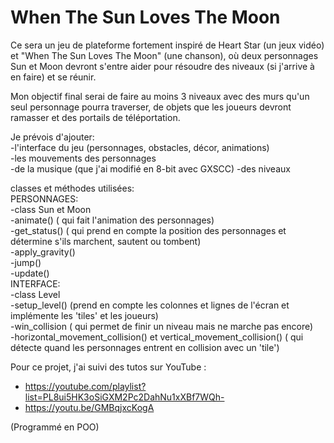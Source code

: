 # When The Sun Loves The Moon
Ce sera un jeu de plateforme fortement inspiré de Heart Star (un jeux vidéo) et "When The Sun Loves The Moon" (une chanson), où deux personnages Sun et Moon devront s'entre aider pour résoudre des niveaux (si j'arrive à en faire) et se réunir.  

Mon objectif final serai de faire au moins 3 niveaux avec des murs qu'un seul personnage pourra traverser, de objets que les joueurs devront ramasser et des portails de téléportation.  

Je prévois d'ajouter:  
-l'interface du jeu (personnages, obstacles, décor, animations)  
-les mouvements des personnages  
-de la musique (que j'ai modifié en 8-bit avec GXSCC)
-des niveaux  

classes et méthodes utilisées:  
PERSONNAGES:  
  -class Sun et Moon  
  -animate() ( qui fait l'animation des personnages)  
  -get_status() ( qui prend en compte la position des personnages et détermine s'ils marchent, sautent ou tombent)  
  -apply_gravity()  
  -jump()  
  -update()  
INTERFACE:  
  -class Level  
  -setup_level() (prend en compte les colonnes et lignes de l'écran et implémente les 'tiles' et les joueurs)  
  -win_collision ( qui permet de finir un niveau mais ne marche pas encore)  
  -horizontal_movement_collision() et vertical_movement_collision() ( qui détecte quand les personnages entrent en collision avec un 'tile')  
  

Pour ce projet, j'ai suivi des tutos sur YouTube :  
- https://youtube.com/playlist?list=PL8ui5HK3oSiGXM2Pc2DahNu1xXBf7WQh-  
- https://youtu.be/GMBqjxcKogA  

(Programmé en POO) 
